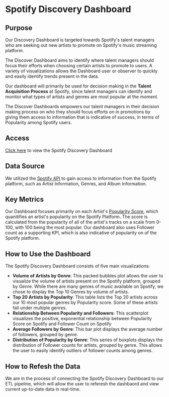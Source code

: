 # Spotify Discovery Dashboard

## Purpose

Our Discovery Dashboard is targeted towards Spotify's talent managers who are seeking out new artists to promote on Spotify's music streaming platform. 

The Discover Dashboard aims to identify where talent managers should focus their efforts when choosing certain artists to promote to users. A variety of visualizations allows the Dashboard user or observer to quickly and easily identify trends present in the data.

Our dashboard will primarily be used for decision making in the **Talent Acquisition Process** at Spotify, since talent managers can identify and monitor what types of artists and genres are most popular at the moment.

The Discover Dashboards empowers our talent managers in their decision making process on who they should focus efforts on in promotions by giving them access to information that is indicative of success, in terms of Popularity among Spotify users.

## Access

[Click here](https://public.tableau.com/app/profile/shaye.o.beirne/viz/SpotifyDiscoveryDashboard/SpotifyDiscoveryDashboard#1) to view the Spotify Discovery Dashboard

## Data Source

We utilized the [Spotify API](https://developer.spotify.com/documentation/web-api) to gain access to information from the Spotify platform, such as Artist Information, Genres, and Album Information.

## Key Metrics

Our Dashboard focuses primarily on each Artist's [Popularity Score](https://developer.spotify.com/documentation/web-api/reference/get-an-artist), which quanitifies an artist's popularity on the Spotify Platform. The score is calculated from the popularity of all of the artist's tracks on a scale from 0-100, with 100 being the most popular. Our dashboard also uses Follower count as a supporting KPI, which is also indicative of popularity on of the Spotify platform.

## How to Use the Dashboard

The Spotify Discovery Dashboard consists of five main visualizations:

- **Volume of Artists by Genre**: This packed bubbles plot allows the user to visualize the volume of artists present on the Spotify platform, grouped by Genre. While there are many genres of music available on Spotify, we chose to display the Top 10 Genres by volume of artists.
- **Top 20 Artists by Popularity**: This table lists the Top 20 artists across our 10 most popular genres by Popularity score. Some of these artists fall under multiple genres.
- **Relationship Between Popularity and Followers**: This scatterplot visualizes the positive, exponential relationship between Popularity Score on Spotify and Follower Count on Spotify
- **Average Followers by Genre**: This bar plot displays the average number of followers, grouped by genre.
- **Distribution of Popularity by Genre**: This series of boxplots displays the distribution of Follower counts for artists, grouped by genre. This allows the user to easily identify outliers of follower counts among genres.

## How to Refesh the Data

We are in the process of connecting the Spotify Discovery Dashboard to our ETL pipeline, which will allow the user to referesh the dashbaord and view current up-to-date data in real-time.
